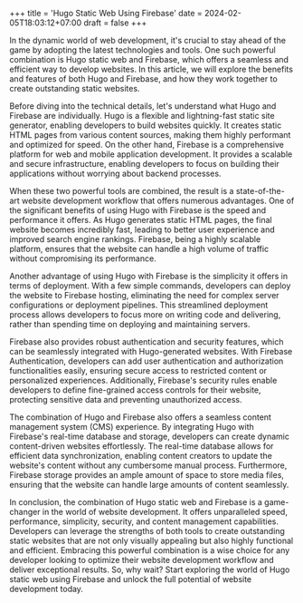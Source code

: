 +++
title = 'Hugo Static Web Using Firebase'
date = 2024-02-05T18:03:12+07:00
draft = false
+++

In the dynamic world of web development, it's crucial to stay ahead of
the game by adopting the latest technologies and tools. One such
powerful combination is Hugo static web and Firebase, which offers a
seamless and efficient way to develop websites. In this article, we will
 explore the benefits and features of both Hugo and Firebase, and how
they work together to create outstanding static websites.

Before diving into the technical details, let's understand what Hugo and
 Firebase are individually. Hugo is a flexible and lightning-fast static
 site generator, enabling developers to build websites quickly. It
creates static HTML pages from various content sources, making them
highly performant and optimized for speed. On the other hand, Firebase
is a comprehensive platform for web and mobile application development.
It provides a scalable and secure infrastructure, enabling developers to
 focus on building their applications without worrying about backend
processes.

When these two powerful tools are combined, the result is a
state-of-the-art website development workflow that offers numerous
advantages. One of the significant benefits of using Hugo with Firebase
is the speed and performance it offers. As Hugo generates static HTML
pages, the final website becomes incredibly fast, leading to better user
 experience and improved search engine rankings. Firebase, being a
highly scalable platform, ensures that the website can handle a high
volume of traffic without compromising its performance.

Another advantage of using Hugo with Firebase is the simplicity it
offers in terms of deployment. With a few simple commands, developers
can deploy the website to Firebase hosting, eliminating the need for
complex server configurations or deployment pipelines. This streamlined
deployment process allows developers to focus more on writing code and
delivering, rather than spending time on deploying and maintaining
servers.

Firebase also provides robust authentication and security features,
which can be seamlessly integrated with Hugo-generated websites. With
Firebase Authentication, developers can add user authentication and
authorization functionalities easily, ensuring secure access to
restricted content or personalized experiences. Additionally, Firebase's
 security rules enable developers to define fine-grained access controls
 for their website, protecting sensitive data and preventing
unauthorized access.

The combination of Hugo and Firebase also offers a seamless content
management system (CMS) experience. By integrating Hugo with Firebase's
real-time database and storage, developers can create dynamic
content-driven websites effortlessly. The real-time database allows for
efficient data synchronization, enabling content creators to update the
website's content without any cumbersome manual process. Furthermore,
Firebase storage provides an ample amount of space to store media files,
 ensuring that the website can handle large amounts of content
seamlessly.

In conclusion, the combination of Hugo static web and Firebase is a
game-changer in the world of website development. It offers unparalleled
 speed, performance, simplicity, security, and content management
capabilities. Developers can leverage the strengths of both tools to
create outstanding static websites that are not only visually appealing
but also highly functional and efficient. Embracing this powerful
combination is a wise choice for any developer looking to optimize their
 website development workflow and deliver exceptional results. So, why
wait? Start exploring the world of Hugo static web using Firebase and
unlock the full potential of website development today.
